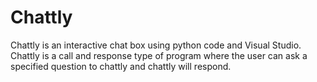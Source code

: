 # Chattly
Chattly is an interactive chat box using python code and Visual Studio. Chattly is a call and response type of program where the user can ask a specified question to chattly and chattly will respond.
